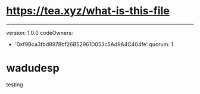 # https://tea.xyz/what-is-this-file
---
version: 1.0.0
codeOwners:
  - '0xf9Bca3fbd8978bf26B52961D053c5Ad9A4C404fe'
quorum: 1
# wadudesp
testing
